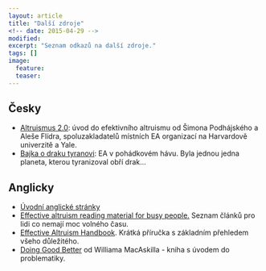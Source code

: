 ```yaml
---
layout: article
title: "Další zdroje"
<!-- date: 2015-04-29 -->
modified:
excerpt: "Seznam odkazů na další zdroje."
tags: []
image:
  feature:
  teaser:
---
```


<!-- seznam vybrán bez rozmyšlení - editujte s odvahou -->

## Česky
* [Altruismus 2.0](/altruismus-2.0): úvod do efektivního altruismu od
  Šimona Podhájského a Aleše Flídra, spoluzakladatelů místních EA organizací
  na Harvardově univerzitě a Yale.
* [Bajka o draku tyranovi](http://lesswrong.cz/dragon.html): EA v pohádkovém hávu.
  Byla jednou jedna planeta, kterou tyranizoval obří drak...

## Anglicky
* [Úvodní anglické stránky](http://www.effectivealtruism.org/)
* [Effective altruism reading material for busy people.](http://www.benkuhn.net/ea-reading) Seznam článků pro lidi co nemají moc volného času.
* <a href="http://careyryan.com/files/EA_Handbook.pdf">Effective Altruism Handbook</a>. Krátká příručka s základním přehledem všeho důležitého.
* <a href="http://www.amazon.com/Doing-Good-Better-Effective-Difference/dp/1592409105/">Doing Good Better</a> od Williama MacAskilla - kniha s úvodem do problematiky.
